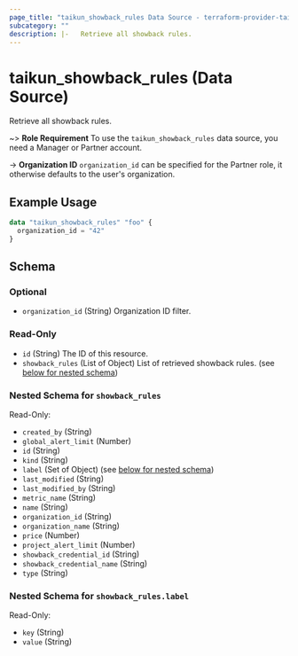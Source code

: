 ```yaml
---
page_title: "taikun_showback_rules Data Source - terraform-provider-taikun"
subcategory: ""
description: |-   Retrieve all showback rules.
---
```


# taikun_showback_rules (Data Source)

Retrieve all showback rules.

~> **Role Requirement** To use the `taikun_showback_rules` data source, you need a Manager or Partner account.

-> **Organization ID** `organization_id` can be specified for the Partner role, it otherwise defaults to the user's organization.

## Example Usage

```terraform
data "taikun_showback_rules" "foo" {
  organization_id = "42"
}
```

<!-- schema generated by tfplugindocs -->
## Schema

### Optional

- `organization_id` (String) Organization ID filter.

### Read-Only

- `id` (String) The ID of this resource.
- `showback_rules` (List of Object) List of retrieved showback rules. (see [below for nested schema](#nestedatt--showback_rules))

<a id="nestedatt--showback_rules"></a>
### Nested Schema for `showback_rules`

Read-Only:

- `created_by` (String)
- `global_alert_limit` (Number)
- `id` (String)
- `kind` (String)
- `label` (Set of Object) (see [below for nested schema](#nestedobjatt--showback_rules--label))
- `last_modified` (String)
- `last_modified_by` (String)
- `metric_name` (String)
- `name` (String)
- `organization_id` (String)
- `organization_name` (String)
- `price` (Number)
- `project_alert_limit` (Number)
- `showback_credential_id` (String)
- `showback_credential_name` (String)
- `type` (String)

<a id="nestedobjatt--showback_rules--label"></a>
### Nested Schema for `showback_rules.label`

Read-Only:

- `key` (String)
- `value` (String)


